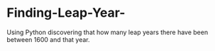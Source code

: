 # Finding-Leap-Year-
Using Python discovering that how many leap years there have been between 1600 and that year.
